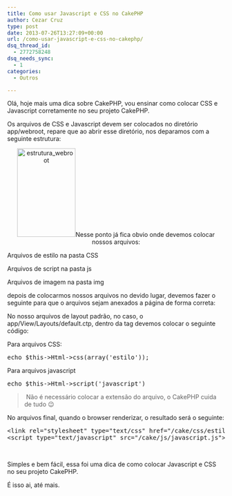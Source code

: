 ```yaml
---
title: Como usar Javascript e CSS no CakePHP
author: Cezar Cruz
type: post
date: 2013-07-26T13:27:09+00:00
url: /como-usar-javascript-e-css-no-cakephp/
dsq_thread_id:
  - 2772758248
dsq_needs_sync:
  - 1
categories:
  - Outros

---
```

Olá, hoje mais uma dica sobre CakePHP, vou ensinar como colocar CSS e Javascript corretamente no seu projeto CakePHP.

<!--more-->

Os arquivos de CSS e Javascript devem ser colocados no diretório app/webroot, repare que ao abrir esse diretório, nos deparamos com a seguinte estrutura:

<p style="text-align: center;">
  <a href="http://res.cloudinary.com/cezarcruz-com-br/image/upload/v1454457587/estrutura_webroot_aay6x5.png"><img class="size-full wp-image-117 aligncenter" alt="estrutura_webroot" src="http://res.cloudinary.com/cezarcruz-com-br/image/upload/v1454457587/estrutura_webroot_aay6x5.png" width="135" height="205" /></a>Nesse ponto já fica obvio onde devemos colocar nossos arquivos:
</p>

Arquivos de estilo na pasta CSS

Arquivos de script na pasta js

Arquivos de imagem na pasta img

depois de colocarmos nossos arquivos no devido lugar, devemos fazer o seguinte para que o arquivos sejam anexados a página de forma correta:

No nosso arquivos de layout padrão, no caso, o app/View/Layouts/default.ctp, dentro da tag **<head>** devemos colocar o seguinte código:

Para arquivos CSS:

<pre class="lang:php decode:true">echo $this-&gt;Html-&gt;css(array('estilo'));</pre>

Para arquivos javascript

<pre class="lang:php decode:true">echo $this-&gt;Html-&gt;script('javascript')</pre>

>  Não é necessário colocar a extensão do arquivo, o CakePHP cuida de tudo 😉

No arquivos final, quando o browser renderizar, o resultado será o seguinte:

<pre class="lang:php decode:true">&lt;link rel="stylesheet" type="text/css" href="/cake/css/estilo.css" /&gt;
&lt;script type="text/javascript" src="/cake/js/javascript.js"&gt;</pre>

&nbsp;

Simples e bem fácil, essa foi uma dica de como colocar Javascript e CSS no seu projeto CakePHP.

É isso ai, até mais.

&nbsp;